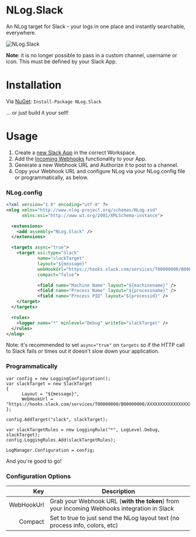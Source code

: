 NLog.Slack
==========
An NLog target for Slack - your logs in one place and instantly searchable, everywhere.

![NLog.Slack](http://i.imgur.com/xRlfNrN.png)

**Note**: it is no longer possible to pass in a custom channel, username or icon. This must be defined by your Slack App.

Installation
============
Via [NuGet](https://www.nuget.org/packages/NLog.Slack/): ```Install-Package NLog.Slack```

... or just build it your self!

Usage
=====
1. Create a [new Slack App](https://api.slack.com/apps?new_app=1) in the correct Workspace.
2. Add the [Incoming Webhooks](https://api.slack.com/apps/AGNC720HF/incoming-webhooks?) functionality to your App.
3. Generate a new Webhook URL and Authorize it to post to a channel.
4. Copy your Webhook URL and configure NLog via your NLog.config file or programmatically, as below.

### NLog.config

```xml
<?xml version="1.0" encoding="utf-8" ?>
<nlog xmlns="http://www.nlog-project.org/schemas/NLog.xsd"
      xmlns:xsi="http://www.w3.org/2001/XMLSchema-instance">

  <extensions>
    <add assembly="NLog.Slack" />
  </extensions>

  <targets async="true">
    <target xsi:type="Slack"
            name="slackTarget"
            layout="${message}"
            webHookUrl="https://hooks.slack.com/services/T00000000/B00000000/XXXXXXXXXXXXXXXXXXXXXXXX"
            compact="false">

			<field name="Machine Name" layout="${machinename}" />
			<field name="Process Name" layout="${processname}" />
			<field name="Process PID" layout="${processid}" />
	</target>
  </targets>

  <rules>
    <logger name="*" minlevel="Debug" writeTo="slackTarget" />
  </rules>
</nlog>
```

Note: it's recommended to set ```async="true"``` on `targets` so if the HTTP call to Slack fails or times out it doesn't slow down your application.

### Programmatically 

```
var config = new LoggingConfiguration();
var slackTarget = new SlackTarget
{
      Layout = "${message}",
      WebHookUrl = "https://hooks.slack.com/services/T00000000/B00000000/XXXXXXXXXXXXXXXXXXXXXXXX",
};

config.AddTarget("slack", slackTarget);

var slackTargetRules = new LoggingRule("*", LogLevel.Debug, slackTarget);
config.LoggingRules.Add(slackTargetRules);

LogManager.Configuration = config;
```

And you're good to go!

### Configuration Options

Key        | Description
----------:| -----------
WebHookUrl | Grab your Webhook URL (__with the token__) from your Incoming Webhooks integration in Slack
Compact    | Set to true to just send the NLog layout text (no process info, colors, etc)
